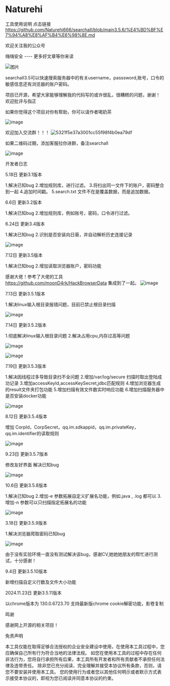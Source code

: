 # Naturehi

工具使用说明
点击链接
https://github.com/Naturehi666/searchall/blob/main3.5.6/%E4%BD%BF%E7%94%A8%E8%AF%B4%E6%98%8E.md

欢迎关注我的公众号

嗨嗨安全 ---- 更多好文章等你来读

![图片](https://github.com/sujiawei00/naturahi/assets/58332933/82b33850-748d-4e03-8da0-d6552a4c91c5)

searchall3.5可以快速搜索服务器中的有关username，passsword,账号，口令的敏感信息还有浏览器的账户密码。

项目已开源，希望大家能够理解我的代码写的或许很乱，很糟糕的问题，谢谢！
欢迎批评与指正


如果你觉得这个项目对你有帮助，你可以请作者喝奶茶

![image](https://github.com/Naturehi666/searchall/assets/58332933/07759057-9072-457c-a378-5d3aab611cd1)


欢迎加入交流群！！！
![5321f5e37a3001cc55f98f4b0ea79df](https://github.com/Naturehi666/searchall/assets/58332933/2b06c0f4-02e3-4017-b441-110e1bb026c9)


如果二维码过期，添加客服拉你进群，备注searchall

![image](https://github.com/Naturehi666/searchall/assets/58332933/2d27f49f-2442-4abd-8177-bb393fad09b3)



开发者日志

5.18日 更新3.1版本

1.解决已知bug
2.增加规则库，进行过滤。
3.将扫出同一文件下的账户，密码整合到一起
4.追加时间戳。
5.search.txt 文件不在是覆盖数据，而是追加数据。


6.6日 更新3.2版本

1.解决已知bug
2.增加规则库，例如账号，密码，口令进行过滤。


6.24日 更新3.4版本

1.解决已知bug
2.识别是否安装向日葵，并自动解析历史连接记录


![image](https://github.com/Naturehi666/naturehi/assets/58332933/2a038208-c428-4b72-b823-9f51e7e2d26a)


7.12日 更新3.5版本

1.解决已知bug
2.增加读取浏览器账户，密码功能

感谢大佬！参考了大佬的工具 https://github.com/moonD4rk/HackBrowserData 集成到了一起。
![image](https://github.com/Naturehi666/naturehi/assets/58332933/62b8fb88-c986-4be5-b043-921df5ed8de8)


7.13日 更新3.5.1版本


1.解决linux输入根目录报错问题，目前已禁止根目录扫描


![image](https://github.com/Naturehi666/searchall/assets/58332933/a14f513c-3b2c-4634-b184-4af9595b8f0b)



7.14日 更新3.5.2版本


1.彻底解决linux输入根目录问题
2.解决占用cpu,内存过高等问题


![image](https://github.com/Naturehi666/searchall/assets/58332933/f4260ef6-cf01-4ad1-ad6d-3360d9e0a6ba)



![image](https://github.com/Naturehi666/searchall/assets/58332933/c708169b-56b5-4e0c-acf4-cffdf5dc8733)



7.19日 更新3.5.3版本


1.解决因线程过多导致目录扫不全问题
2.增加/var/log/secure 扫描时取出登陆成功记录
3.增加accessKeyId,accessKeySecret,jdbc匹配规则
4.增加浏览器生成的result文件夹打包功能
5.增加扫描有效文件数实时响应功能
6.增加扫描服务器中是否安装docker功能


![image](https://github.com/Naturehi666/searchall/assets/58332933/440229d6-f0c3-473f-a612-c3ed7b289400)





8.12日 更新3.5.4版本


增加 CorpId，CorpSecret，qq.im.sdkappid，qq.im.privateKey，qq.im.identifier的读取规则



![image](https://github.com/Naturehi666/searchall/assets/58332933/02f063c9-5227-4534-b654-2e93cfa62560)


9.23日 更新3.5.7版本

修改友好界面
解决已知bug

![image](https://github.com/Naturehi666/searchall/assets/58332933/5b6ed597-9996-499b-9426-0fc5666aefb9)


10.6日 更新3.5.8版本

1.解决已知bug
2.增加-e 参数拓展自定义扩展名功能，例如.java , .log 都可以
3.增加-n 参数可以只扫描指定拓展名的功能

![image](https://github.com/Naturehi666/searchall/assets/58332933/0a9a4244-8768-414a-977f-61f8bcec5670)


3.18日 更新3.5.9版本


1.解决浏览器爬取密码已知bug


![image](https://github.com/Naturehi666/searchall/assets/58332933/a29675a5-bb22-4105-afc3-2d503efd614e)





由于没有实验环境一直没有测试解决该bug，感谢CV,她她她朋友的帮忙进行测试，十分感谢！



9.4日 更新3.5.10版本

新增扫描自定义行数及文件大小功能


2024.11.23日 更新3.5.11版本

以chrome版本为 130.0.6723.70
支持最新版chrome cookie解密功能，影卷复制


鸣谢

感谢网上开源的相关项目！

免责声明

本工具仅能在取得足够合法授权的企业安全建设中使用，在使用本工具过程中，您应确保自己所有行为符合当地的法律法规。 如您在使用本工具的过程中存在任何非法行为，您将自行承担所有后果，本工具所有开发者和所有贡献者不承担任何法律及连带责任。 除非您已充分阅读、完全理解并接受本协议所有条款，否则，请您不要安装并使用本工具。 您的使用行为或者您以其他任何明示或者默示方式表示接受本协议的，即视为您已阅读并同意本协议的约束。







